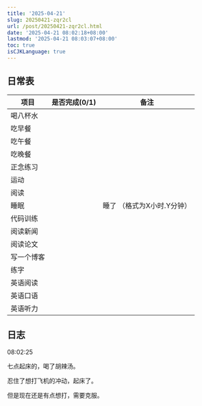 ```yaml
---
title: '2025-04-21'
slug: 20250421-zqr2cl
url: /post/20250421-zqr2cl.html
date: '2025-04-21 08:02:18+08:00'
lastmod: '2025-04-21 08:03:07+08:00'
toc: true
isCJKLanguage: true
---
```






## 日常表

|项目|是否完成(0/1)|备注|
| ------------| :-------------: | -----------------------------|
|喝八杯水|||
|吃早餐|||
|吃午餐|||
|吃晚餐|||
|正念练习|||
|运动|||
|阅读|||
|睡眠||睡了  （格式为X小时.Y分钟）|
|代码训练|||
|阅读新闻|||
|阅读论文|||
|写一个博客|||
|练字|||
|英语阅读|||
|英语口语|||
|英语听力|||

## 日志

08:02:25

七点起床的，喝了胡辣汤。

忍住了想打飞机的冲动，起床了。

但是现在还是有点想打，需要克服。
